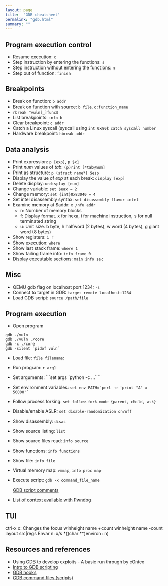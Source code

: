 ```yaml
---
layout: page
title:  "GDB cheatsheet"
permalink: "gdb.html"
summary: ""
---
```


## Program execution control
* Resume execution: `c`
* Step instruction by entering the functions: `s`
* Step instruction without entering the functions: `n`
* Step out of function: `finish`


## Breakpoints
* Break on function: `b addr`
* Break on function with source: `b file.c:function_name`
* `rbreak ^vuln[_]func$`
* List breakpoints: `info b`
* Clear breakpoint: `c addr`
* Catch a Linux syscall (syscall using `int 0x80`): `catch syscall number`
* Hardware breakpoint: `hbreak addr`


## Data analysis
* Print expression: `p [exp]`, `p $x1`
* Print *num* values of *tab*: `(p)rint [*tab@num]`
* Print as structure: `p (struct name*) $esp`
* Display the value of *exp* at each break: `display [exp]`
* Delete display: `undisplay [num]`
* Change variable: `set $eax = 2`
* Change memory: `set {int}0x83040 = 4`
* Set intel disassembly syntax: `set disassembly-flavor intel`
* Examine memory at $addr: `x /nfu addr`
	* n: Number of memory blocks
	* f: Display format. x for hexa, i for machine instruction, s for null terminated string
	* u: Unit size. b byte, h halfword (2 bytes), w word (4 bytes), g giant word (8 bytes)
* Show registers: `i r`
* Show execution: `where`
* Show last stack frame: `where 1`
* Show failing frame info: `info frame 0`
* Display executable sections: `main info sec`


## Misc
* QEMU gdb flag on localhost port 1234: `-s`
* Connect to target in GDB: `target remote localhost:1234`
* Load GDB script: `source /path/file`


## Program execution
* Open program
```
gdb ./vuln
gdb ./vuln ./core
gdb -c ./core
gdb -silent `pidof vuln`
```
* Load file: `file filename`:
* Run program: `r arg1`
* Set arguments: ```set args `python -c ...````
* Set environment variables: ``` set env PATH=`perl -e 'print "A" x 50000'` ```
* Follow process forking: `set follow-fork-mode {parent, child, ask}`
* Disable/enable ASLR: `set disable-randomization on/off`
* Show disassembly: `disas`
* Show source listing: `list`
* Show source files read: `info source`
* Show functions: `info functions`
* Show file: `info file`
* Virtual memory map: `vmmap`, `info proc map`
* Execute script: `gdb -x command_file_name`
  
	[GDB script comments](https://stackoverflow.com/questions/58844681/does-gdb-support-comments-in-the-command-line-gdb-prompt/58844769#58844769)
* [List of context available with Pwndbg](https://browserpwndbg.readthedocs.io/en/docs/commands/procinfo/context/)


## TUI
ctrl-x o: Changes the focus
winheight name +count
winheight name -count
	layout src|regs
	Envar n: x/s *((char **)environ+n)

## Resources and references
* Using GDB to develop exploits - A basic run through by c0ntex
* [Intro to GDB scripting](https://sdimitro.github.io/post/scripting-gdb/)
* [GDB hooks](https://sourceware.org/gdb/onlinedocs/gdb/Hooks.html)
* [GDB command files (scripts)](https://sourceware.org/gdb/onlinedocs/gdb/Command-Files.html)
